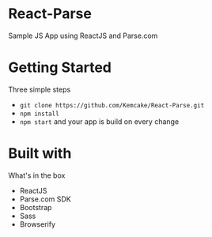 React-Parse
===========

Sample JS App using ReactJS and Parse.com

# Getting Started
Three simple steps

* `git clone https://github.com/Kemcake/React-Parse.git`
* `npm install`
* `npm start` and your app is build on every change

# Built with 
What's in the box
* ReactJS
* Parse.com SDK
* Bootstrap
* Sass
* Browserify

